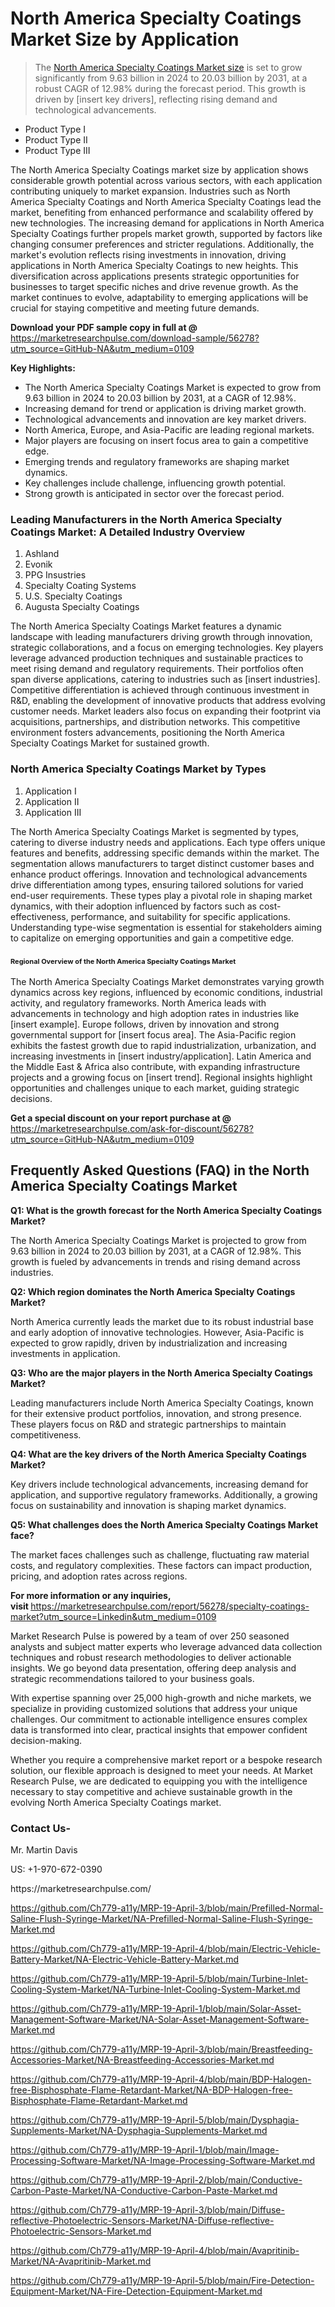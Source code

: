 <h1>North America Specialty Coatings Market&nbsp;Size by Application</h1><blockquote><p>The <a href="https://marketresearchpulse.com/download-sample/56278?utm_source=GitHub-NA&amp;utm_medium=0109">North America Specialty Coatings Market size</a> is set to grow significantly from 9.63 billion in 2024 to 20.03 billion by 2031, at a robust CAGR of 12.98% during the forecast period. This growth is driven by [insert key drivers], reflecting rising demand and technological advancements.</p></blockquote><ul><li>Product Type I<li> Product Type II<li> Product Type III</li></ul><p>The North America Specialty Coatings market size by application shows considerable growth potential across various sectors, with each application contributing uniquely to market expansion. Industries such as North America Specialty Coatings and North America Specialty Coatings lead the market, benefiting from enhanced performance and scalability offered by new technologies. The increasing demand for applications in North America Specialty Coatings further propels market growth, supported by factors like changing consumer preferences and stricter regulations. Additionally, the market's evolution reflects rising investments in innovation, driving applications in North America Specialty Coatings to new heights. This diversification across applications presents strategic opportunities for businesses to target specific niches and drive revenue growth. As the market continues to evolve, adaptability to emerging applications will be crucial for staying competitive and meeting future demands.</p><p><strong>Download your PDF sample copy in full at @ </strong><a href="https://marketresearchpulse.com/download-sample/56278?utm_source=GitHub-NA&amp;utm_medium=0109">https://marketresearchpulse.com/download-sample/56278?utm_source=GitHub-NA&amp;utm_medium=0109</a></p><p><strong>Key Highlights: </strong></p><ul><li>The North America Specialty Coatings Market is expected to grow from 9.63 billion in 2024 to 20.03 billion by 2031, at a CAGR of 12.98%.</li><li>Increasing demand for trend or application is driving market growth.</li><li>Technological advancements and innovation are key market drivers.</li><li>North America, Europe, and Asia-Pacific are leading regional markets.</li><li>Major players are focusing on insert focus area to gain a competitive edge.</li><li>Emerging trends and regulatory frameworks are shaping market dynamics.</li><li>Key challenges include challenge, influencing growth potential.</li><li>Strong growth is anticipated in sector over the forecast period.</li></ul><h3>Leading Manufacturers in the North America Specialty Coatings Market: A Detailed Industry Overview</h3><ol><li>Ashland</li><li>Evonik</li><li>PPG Insustries</li><li>Specialty Coating Systems</li><li>U.S. Specialty Coatings</li><li>Augusta Specialty Coatings</li></ol><div class="flex max-w-full flex-col flex-grow"><div class="min-h-8 text-message flex w-full flex-col items-end gap-2 whitespace-normal break-words [.text-message+&amp;]:mt-5" dir="auto" data-message-author-role="assistant" data-message-id="fd8432e4-4910-450d-b182-61b7bfb0a01f" data-message-model-slug="gpt-4o"><div class="flex w-full flex-col gap-1 empty:hidden first:pt-[3px]"><div class="markdown prose w-full break-words dark:prose-invert light"><p>The North America Specialty Coatings Market features a dynamic landscape with leading manufacturers driving growth through innovation, strategic collaborations, and a focus on emerging technologies. Key players leverage advanced production techniques and sustainable practices to meet rising demand and regulatory requirements. Their portfolios often span diverse applications, catering to industries such as [insert industries]. Competitive differentiation is achieved through continuous investment in R&amp;D, enabling the development of innovative products that address evolving customer needs. Market leaders also focus on expanding their footprint via acquisitions, partnerships, and distribution networks. This competitive environment fosters advancements, positioning the North America Specialty Coatings Market for sustained growth.</p></div></div></div></div><h3>North America Specialty Coatings Market by Types</h3><ol><li>Application I<li> Application II<li> Application III</li></ol><div class="flex max-w-full flex-col flex-grow"><div class="min-h-8 text-message flex w-full flex-col items-end gap-2 whitespace-normal break-words [.text-message+&amp;]:mt-5" dir="auto" data-message-author-role="assistant" data-message-id="084470be-0bb7-4664-bddf-5156b4f41249" data-message-model-slug="gpt-4o-mini"><div class="flex w-full flex-col gap-1 empty:hidden first:pt-[3px]"><div class="markdown prose w-full break-words dark:prose-invert light"><p>The North America Specialty Coatings Market is segmented by types, catering to diverse industry needs and applications. Each type offers unique features and benefits, addressing specific demands within the market. The segmentation allows manufacturers to target distinct customer bases and enhance product offerings. Innovation and technological advancements drive differentiation among types, ensuring tailored solutions for varied end-user requirements. These types play a pivotal role in shaping market dynamics, with their adoption influenced by factors such as cost-effectiveness, performance, and suitability for specific applications. Understanding type-wise segmentation is essential for stakeholders aiming to capitalize on emerging opportunities and gain a competitive edge.</p></div></div></div></div><h3><span style="font-size: 11px;">Regional Overview of the North America Specialty Coatings Market</span></h3><div class="flex max-w-full flex-col flex-grow"><div class="min-h-8 text-message flex w-full flex-col items-end gap-2 whitespace-normal break-words [.text-message+&amp;]:mt-5" dir="auto" data-message-author-role="assistant" data-message-id="e9038762-ce64-4e30-91c9-9bd413514231" data-message-model-slug="gpt-4o-mini"><div class="flex w-full flex-col gap-1 empty:hidden first:pt-[3px]"><div class="markdown prose w-full break-words dark:prose-invert light"><p>The North America Specialty Coatings Market demonstrates varying growth dynamics across key regions, influenced by economic conditions, industrial activity, and regulatory frameworks. North America leads with advancements in technology and high adoption rates in industries like [insert example]. Europe follows, driven by innovation and strong governmental support for [insert focus area]. The Asia-Pacific region exhibits the fastest growth due to rapid industrialization, urbanization, and increasing investments in [insert industry/application]. Latin America and the Middle East &amp; Africa also contribute, with expanding infrastructure projects and a growing focus on [insert trend]. Regional insights highlight opportunities and challenges unique to each market, guiding strategic decisions.</p></div></div></div></div><p><strong>Get a special discount on your report purchase at @ </strong><a href="https://marketresearchpulse.com/ask-for-discount/56278?utm_source=GitHub-NA&amp;utm_medium=0109">https://marketresearchpulse.com/ask-for-discount/56278?utm_source=GitHub-NA&amp;utm_medium=0109</a></p><h2>Frequently Asked Questions (FAQ) in the North America Specialty Coatings Market</h2><p><strong>Q1: What is the growth forecast for the North America Specialty Coatings Market?</strong></p><p>The North America Specialty Coatings Market is projected to grow from 9.63 billion in 2024 to 20.03 billion by 2031, at a CAGR of 12.98%. This growth is fueled by advancements in trends and rising demand across industries.</p><p><strong>Q2: Which region dominates the North America Specialty Coatings Market?</strong></p><p>North America currently leads the market due to its robust industrial base and early adoption of innovative technologies. However, Asia-Pacific is expected to grow rapidly, driven by industrialization and increasing investments in application.</p><p><strong>Q3: Who are the major players in the North America Specialty Coatings Market?</strong></p><p>Leading manufacturers include North America Specialty Coatings, known for their extensive product portfolios, innovation, and strong presence. These players focus on R&amp;D and strategic partnerships to maintain competitiveness.</p><p><strong>Q4: What are the key drivers of the North America Specialty Coatings Market?</strong></p><p>Key drivers include technological advancements, increasing demand for application, and supportive regulatory frameworks. Additionally, a growing focus on sustainability and innovation is shaping market dynamics.</p><p><strong>Q5: What challenges does the North America Specialty Coatings Market face?</strong></p><p>The market faces challenges such as challenge, fluctuating raw material costs, and regulatory complexities. These factors can impact production, pricing, and adoption rates across regions.</p><p><strong>For more information or any inquiries, visit&nbsp;</strong><a href="https://marketresearchpulse.com/report/56278/specialty-coatings-market?utm_source=Linkedin&utm_medium=0109">https://marketresearchpulse.com/report/56278/specialty-coatings-market?utm_source=Linkedin&utm_medium=0109</a></p><p>Market Research Pulse is powered by a team of over 250 seasoned analysts and subject matter experts who leverage advanced data collection techniques and robust research methodologies to deliver actionable insights. We go beyond data presentation, offering deep analysis and strategic recommendations tailored to your business goals.</p><p>With expertise spanning over 25,000 high-growth and niche markets, we specialize in providing customized solutions that address your unique challenges. Our commitment to actionable intelligence ensures complex data is transformed into clear, practical insights that empower confident decision-making.</p><p>Whether you require a comprehensive market report or a bespoke research solution, our flexible approach is designed to meet your needs. At Market Research Pulse, we are dedicated to equipping you with the intelligence necessary to stay competitive and achieve sustainable growth in the evolving North America Specialty Coatings market.</p><h3><strong>Contact Us-</strong></h3><p>Mr. Martin Davis</p><p>US: +1-970-672-0390</p><p>https://marketresearchpulse.com/</p><p><a href="https://github.com/Ch779-a11y/MRP-19-April-3/blob/main/Prefilled-Normal-Saline-Flush-Syringe-Market/NA-Prefilled-Normal-Saline-Flush-Syringe-Market.md">https://github.com/Ch779-a11y/MRP-19-April-3/blob/main/Prefilled-Normal-Saline-Flush-Syringe-Market/NA-Prefilled-Normal-Saline-Flush-Syringe-Market.md</a></p><p><a href="https://github.com/Ch779-a11y/MRP-19-April-4/blob/main/Electric-Vehicle-Battery-Market/NA-Electric-Vehicle-Battery-Market.md">https://github.com/Ch779-a11y/MRP-19-April-4/blob/main/Electric-Vehicle-Battery-Market/NA-Electric-Vehicle-Battery-Market.md</a></p><p><a href="https://github.com/Ch779-a11y/MRP-19-April-5/blob/main/Turbine-Inlet-Cooling-System-Market/NA-Turbine-Inlet-Cooling-System-Market.md">https://github.com/Ch779-a11y/MRP-19-April-5/blob/main/Turbine-Inlet-Cooling-System-Market/NA-Turbine-Inlet-Cooling-System-Market.md</a></p><p><a href="https://github.com/Ch779-a11y/MRP-19-April-1/blob/main/Solar-Asset-Management-Software-Market/NA-Solar-Asset-Management-Software-Market.md">https://github.com/Ch779-a11y/MRP-19-April-1/blob/main/Solar-Asset-Management-Software-Market/NA-Solar-Asset-Management-Software-Market.md</a></p><p><a href="https://github.com/Ch779-a11y/MRP-19-April-3/blob/main/Breastfeeding-Accessories-Market/NA-Breastfeeding-Accessories-Market.md">https://github.com/Ch779-a11y/MRP-19-April-3/blob/main/Breastfeeding-Accessories-Market/NA-Breastfeeding-Accessories-Market.md</a></p><p><a href="https://github.com/Ch779-a11y/MRP-19-April-4/blob/main/BDP-Halogen-free-Bisphosphate-Flame-Retardant-Market/NA-BDP-Halogen-free-Bisphosphate-Flame-Retardant-Market.md">https://github.com/Ch779-a11y/MRP-19-April-4/blob/main/BDP-Halogen-free-Bisphosphate-Flame-Retardant-Market/NA-BDP-Halogen-free-Bisphosphate-Flame-Retardant-Market.md</a></p><p><a href="https://github.com/Ch779-a11y/MRP-19-April-5/blob/main/Dysphagia-Supplements-Market/NA-Dysphagia-Supplements-Market.md">https://github.com/Ch779-a11y/MRP-19-April-5/blob/main/Dysphagia-Supplements-Market/NA-Dysphagia-Supplements-Market.md</a></p><p><a href="https://github.com/Ch779-a11y/MRP-19-April-1/blob/main/Image-Processing-Software-Market/NA-Image-Processing-Software-Market.md">https://github.com/Ch779-a11y/MRP-19-April-1/blob/main/Image-Processing-Software-Market/NA-Image-Processing-Software-Market.md</a></p><p><a href="https://github.com/Ch779-a11y/MRP-19-April-2/blob/main/Conductive-Carbon-Paste-Market/NA-Conductive-Carbon-Paste-Market.md">https://github.com/Ch779-a11y/MRP-19-April-2/blob/main/Conductive-Carbon-Paste-Market/NA-Conductive-Carbon-Paste-Market.md</a></p><p><a href="https://github.com/Ch779-a11y/MRP-19-April-3/blob/main/Diffuse-reflective-Photoelectric-Sensors-Market/NA-Diffuse-reflective-Photoelectric-Sensors-Market.md">https://github.com/Ch779-a11y/MRP-19-April-3/blob/main/Diffuse-reflective-Photoelectric-Sensors-Market/NA-Diffuse-reflective-Photoelectric-Sensors-Market.md</a></p><p><a href="https://github.com/Ch779-a11y/MRP-19-April-4/blob/main/Avapritinib-Market/NA-Avapritinib-Market.md">https://github.com/Ch779-a11y/MRP-19-April-4/blob/main/Avapritinib-Market/NA-Avapritinib-Market.md</a></p><p><a href="https://github.com/Ch779-a11y/MRP-19-April-5/blob/main/Fire-Detection-Equipment-Market/NA-Fire-Detection-Equipment-Market.md">https://github.com/Ch779-a11y/MRP-19-April-5/blob/main/Fire-Detection-Equipment-Market/NA-Fire-Detection-Equipment-Market.md</a></p>
